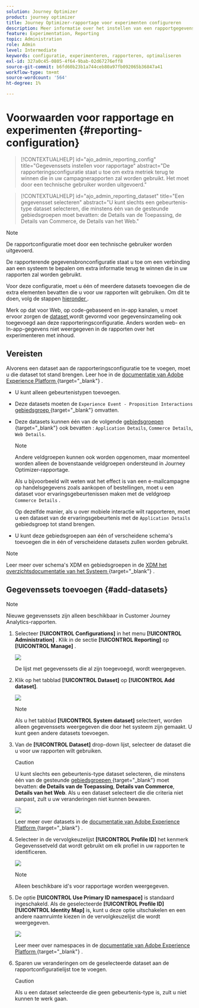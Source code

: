 ```yaml
---
solution: Journey Optimizer
product: journey optimizer
title: Journey Optimizer-rapportage voor experimenten configureren
description: Meer informatie over het instellen van een rapportgegevensbron
feature: Experimentation, Reporting
topic: Administration
role: Admin
level: Intermediate
keywords: configuratie, experimenteren, rapporteren, optimaliseren
exl-id: 327a0c45-0805-4f64-9bab-02d67276eff8
source-git-commit: b6fd60b23b1a744ceb80a97fb092065b36847a41
workflow-type: tm+mt
source-wordcount: '564'
ht-degree: 1%

---
```


# Voorwaarden voor rapportage en experimenten {#reporting-configuration}

>[!CONTEXTUALHELP]
>id="ajo_admin_reporting_config"
>title="Gegevenssets instellen voor rapportage"
>abstract="De rapporteringsconfiguratie staat u toe om extra metriek terug te winnen die in uw campagnerapporten zal worden gebruikt. Het moet door een technische gebruiker worden uitgevoerd."

>[!CONTEXTUALHELP]
>id="ajo_admin_reporting_dataset"
>title="Een gegevensset selecteren"
>abstract="U kunt slechts een gebeurtenis-type dataset selecteren, die minstens één van de gesteunde gebiedsgroepen moet bevatten: de Details van de Toepassing, de Details van Commerce, de Details van het Web."

>[!NOTE]
>
>De rapportconfiguratie moet door een technische gebruiker worden uitgevoerd.

De rapporterende gegevensbronconfiguratie staat u toe om een verbinding aan een systeem te bepalen om extra informatie terug te winnen die in uw rapporten zal worden gebruikt.

Voor deze configuratie, moet u één of meerdere datasets toevoegen die de extra elementen bevatten die u voor uw rapporten wilt gebruiken. Om dit te doen, volg de stappen [ hieronder ](#add-datasets).

Merk op dat voor Web, op code-gebaseerd en in-app kanalen, u moet ervoor zorgen de [ dataset ](../data/get-started-datasets.md) wordt gevormd voor gegevensinzameling ook toegevoegd aan deze rapporteringsconfiguratie. Anders worden web- en In-app-gegevens niet weergegeven in de rapporten over het experimenteren met inhoud.

## Vereisten

Alvorens een dataset aan de rapporteringsconfiguratie toe te voegen, moet u die dataset tot stand brengen. Leer hoe in de [ documentatie van Adobe Experience Platform ](https://experienceleague.adobe.com/docs/experience-platform/catalog/datasets/user-guide.html#create){target="_blank"} .

* U kunt alleen gebeurtenistypen toevoegen.

* Deze datasets moeten de `Experience Event - Proposition Interactions` [ gebiedsgroep ](https://experienceleague.adobe.com/docs/experience-platform/xdm/tutorials/create-schema-ui.html#field-group){target="_blank"}  omvatten.

* Deze datasets kunnen één van de volgende [ gebiedsgroepen ](https://experienceleague.adobe.com/docs/experience-platform/xdm/tutorials/create-schema-ui.html#field-group){target="_blank"} ook bevatten : `Application Details`, `Commerce Details`, `Web Details`.

  >[!NOTE]
  >
  >Andere veldgroepen kunnen ook worden opgenomen, maar momenteel worden alleen de bovenstaande veldgroepen ondersteund in Journey Optimizer-rapportage.

  Als u bijvoorbeeld wilt weten wat het effect is van een e-mailcampagne op handelsgegevens zoals aankopen of bestellingen, moet u een dataset voor ervaringsgebeurtenissen maken met de veldgroep `Commerce Details` .

  Op dezelfde manier, als u over mobiele interactie wilt rapporteren, moet u een dataset van de ervaringsgebeurtenis met de `Application Details` gebiedsgroep tot stand brengen.

  <!--The metrics corresponding to each field group are listed [here](#objective-list).-->

* U kunt deze gebiedsgroepen aan één of verscheidene schema&#39;s toevoegen die in één of verscheidene datasets zullen worden gebruikt.

>[!NOTE]
>
>Leer meer over schema&#39;s XDM en gebiedsgroepen in de [ XDM het overzichtsdocumentatie van het Systeem ](https://experienceleague.adobe.com/docs/experience-platform/xdm/home.html?lang=nl){target="_blank"} .

<!--
## Objectives corresponding to each field group {#objective-list}

The table below shows which metrics will be added to the **[!UICONTROL Objectives]** tab of your campaign reports for each field group.

| Field group | Objectives |
|--- |--- |
| Commerce Details | Price Total<br>Payment Amount<br>(Unique) Checkouts<br>(Unique) Product List Adds<br>(Unique) Product List Opens<br>(Unique) Product List Removal<br>(Unique) Product List Views<br>(Unique) Product Views<br>(Unique) Purchases<br>(Unique) Save For Laters<br>Product Price Total<br>Product Quantity |
| Application Details | (Unique) App Launches<br>First App Launches<br>(Unique) App Installs<br>(Unique) App Upgrades |
| Web Details | (Unique) Page Views |
-->

## Gegevenssets toevoegen {#add-datasets}

>[!NOTE]
>
>Nieuwe gegevenssets zijn alleen beschikbaar in Customer Journey Analytics-rapporten.

1. Selecteer **[!UICONTROL Configurations]** in het menu **[!UICONTROL Administration]** . Klik in de sectie **[!UICONTROL Reporting]** op **[!UICONTROL Manage]** .

   ![](assets/reporting-config-menu.png)

   De lijst met gegevenssets die al zijn toegevoegd, wordt weergegeven.

1. Klik op het tabblad **[!UICONTROL Dataset]** op **[!UICONTROL Add dataset]**.

   ![](assets/reporting-config-add.png)

   >[!NOTE]
   >
   >Als u het tabblad **[!UICONTROL System dataset]** selecteert, worden alleen gegevenssets weergegeven die door het systeem zijn gemaakt. U kunt geen andere datasets toevoegen.

1. Van de **[!UICONTROL Dataset]** drop-down lijst, selecteer de dataset die u voor uw rapporten wilt gebruiken.

   >[!CAUTION]
   >
   >U kunt slechts een gebeurtenis-type dataset selecteren, die minstens één van de gesteunde [ gebiedsgroepen ](https://experienceleague.adobe.com/docs/experience-platform/xdm/tutorials/create-schema-ui.html#field-group){target="_blank"}  moet bevatten: **de Details van de Toepassing**, **Details van Commerce**, **Details van het Web**. Als u een dataset selecteert die die criteria niet aanpast, zult u uw veranderingen niet kunnen bewaren.

   ![](assets/reporting-config-datasets.png)

   Leer meer over datasets in de [ documentatie van Adobe Experience Platform ](https://experienceleague.adobe.com/docs/experience-platform/catalog/datasets/overview.html){target="_blank"} .

1. Selecteer in de vervolgkeuzelijst **[!UICONTROL Profile ID]** het kenmerk Gegevenssetveld dat wordt gebruikt om elk profiel in uw rapporten te identificeren.

   ![](assets/reporting-config-profile-id.png)

   >[!NOTE]
   >
   >Alleen beschikbare id&#39;s voor rapportage worden weergegeven.

1. De optie **[!UICONTROL Use Primary ID namespace]** is standaard ingeschakeld. Als de geselecteerde **[!UICONTROL Profile ID]** **[!UICONTROL Identity Map]** is, kunt u deze optie uitschakelen en een andere naamruimte kiezen in de vervolgkeuzelijst die wordt weergegeven.

   ![](assets/reporting-config-namespace.png)

   Leer meer over namespaces in de [ documentatie van Adobe Experience Platform ](https://experienceleague.adobe.com/docs/experience-platform/identity/namespaces.html?lang=nl){target="_blank"} .

1. Sparen uw veranderingen om de geselecteerde dataset aan de rapportconfiguratielijst toe te voegen.

   >[!CAUTION]
   >
   >Als u een dataset selecteerde die geen gebeurtenis-type is, zult u niet kunnen te werk gaan.


<!--
When building your campaign reports, you can now see the metrics corresponding to the field groups used in the datasets you added. Go to the **[!UICONTROL Objectives]** tab and select the metrics of your choice to better fine-tune your reports. [Learn more](content-experiment.md#objectives-global)

![](assets/reporting-config-objectives.png)

>[!NOTE]
>
>If you add several datasets, all data from all datasets will be available for reporting.


## How-to video {#video}

Understand how to configure Experience Platform reporting data sources.

>[!VIDEO]()
-->
